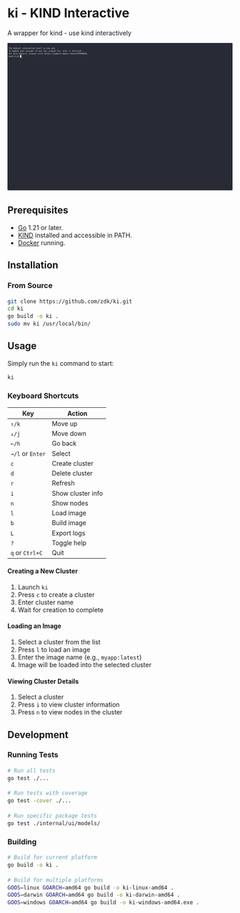 # ki - KIND Interactive

A wrapper for kind - use kind interactively

![ki demo](./docs/demo.gif)

## Prerequisites

- [Go](https://golang.org/doc/install) 1.21 or later.
- [KIND](https://kind.sigs.k8s.io/docs/user/quick-start/#installation) installed and accessible in PATH.
- [Docker](https://docs.docker.com/get-docker/) running.

## Installation

### From Source

```bash
git clone https://github.com/zdk/ki.git
cd ki
go build -o ki .
sudo mv ki /usr/local/bin/
```

## Usage

Simply run the `ki` command to start:

```bash
ki
```

### Keyboard Shortcuts

| Key              | Action            |
| ---------------- | ----------------- |
| `↑/k`            | Move up           |
| `↓/j`            | Move down         |
| `←/h`            | Go back           |
| `→/l` or `Enter` | Select            |
| `c`              | Create cluster    |
| `d`              | Delete cluster    |
| `r`              | Refresh           |
| `i`              | Show cluster info |
| `n`              | Show nodes        |
| `l`              | Load image        |
| `b`              | Build image       |
| `L`              | Export logs       |
| `?`              | Toggle help       |
| `q` or `Ctrl+C`  | Quit              |

#### Creating a New Cluster

1. Launch `ki`
2. Press `c` to create a cluster
3. Enter cluster name
4. Wait for creation to complete

#### Loading an Image

1. Select a cluster from the list
2. Press `l` to load an image
3. Enter the image name (e.g., `myapp:latest`)
4. Image will be loaded into the selected cluster

#### Viewing Cluster Details

1. Select a cluster
2. Press `i` to view cluster information
3. Press `n` to view nodes in the cluster

## Development

### Running Tests

```bash
# Run all tests
go test ./...

# Run tests with coverage
go test -cover ./...

# Run specific package tests
go test ./internal/ui/models/
```

### Building

```bash
# Build for current platform
go build -o ki .

# Build for multiple platforms
GOOS=linux GOARCH=amd64 go build -o ki-linux-amd64 .
GOOS=darwin GOARCH=amd64 go build -o ki-darwin-amd64 .
GOOS=windows GOARCH=amd64 go build -o ki-windows-amd64.exe .
```
